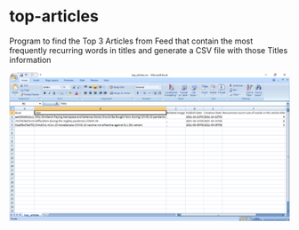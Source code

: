 # top-articles
Program to find the Top 3 Articles from Feed that contain the most frequently recurring words in titles and generate a CSV file with those Titles information

<img src="./output.png">